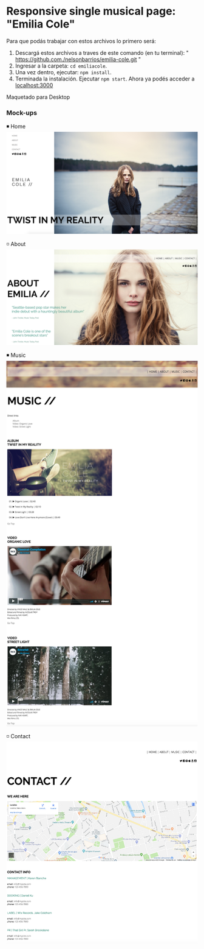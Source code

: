 # Responsive single musical page: "Emilia Cole"

Para que podás trabajar con estos archivos lo primero será:

1. Descargá estos archivos a traves de este comando (en tu terminal): " https://github.com./nelsonbarrios/emilia-cole.git "
2. Ingresar a la carpeta: `cd emiliacole`.
3. Una vez dentro, ejecutar: `npm install`.
4. Terminada la instalación. Ejecutar `npm start`. Ahora ya podés acceder a [localhost:3000](http://localhost:3000)

Maquetado para Desktop

### Mock-ups

◾️ Home
<img src="img/mockups/home.png" alt="emilia's home">

◽️ About
<img src="img/mockups/about.png" alt="emilia's about">

◾️ Music
<img src="img/mockups/music.png" alt="emilia's music">

◽️ Contact
<img src="img/mockups/contact.png" alt="emilia's contact">

